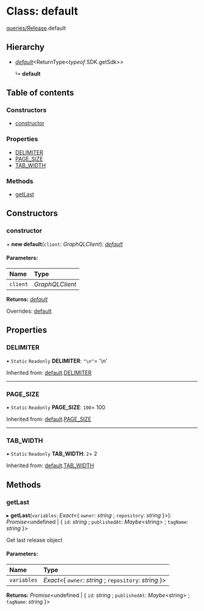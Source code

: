# Class: default

[queries/Release](../modules/queries_release.md).default

## Hierarchy

* [*default*](queries_query.default.md)<ReturnType<*typeof* SDK.getSdk\>\>

  ↳ **default**

## Table of contents

### Constructors

- [constructor](queries_release.default.md#constructor)

### Properties

- [DELIMITER](queries_release.default.md#delimiter)
- [PAGE\_SIZE](queries_release.default.md#page_size)
- [TAB\_WIDTH](queries_release.default.md#tab_width)

### Methods

- [getLast](queries_release.default.md#getlast)

## Constructors

### constructor

\+ **new default**(`client`: *GraphQLClient*): [*default*](queries_release.default.md)

#### Parameters:

| Name | Type |
| :------ | :------ |
| `client` | *GraphQLClient* |

**Returns:** [*default*](queries_release.default.md)

Overrides: [default](queries_query.default.md)

## Properties

### DELIMITER

▪ `Static` `Readonly` **DELIMITER**: ``"\n"``= '\n'

Inherited from: [default](queries_query.default.md).[DELIMITER](queries_query.default.md#delimiter)

___

### PAGE\_SIZE

▪ `Static` `Readonly` **PAGE\_SIZE**: ``100``= 100

Inherited from: [default](queries_query.default.md).[PAGE_SIZE](queries_query.default.md#page_size)

___

### TAB\_WIDTH

▪ `Static` `Readonly` **TAB\_WIDTH**: ``2``= 2

Inherited from: [default](queries_query.default.md).[TAB_WIDTH](queries_query.default.md#tab_width)

## Methods

### getLast

▸ **getLast**(`variables`: *Exact*<{ `owner`: *string* ; `repository`: *string*  }\>): *Promise*<undefined \| { `id`: *string* ; `publishedAt`: *Maybe*<string\> ; `tagName`: *string*  }\>

Get last release object

#### Parameters:

| Name | Type |
| :------ | :------ |
| `variables` | *Exact*<{ `owner`: *string* ; `repository`: *string*  }\> |

**Returns:** *Promise*<undefined \| { `id`: *string* ; `publishedAt`: *Maybe*<string\> ; `tagName`: *string*  }\>

